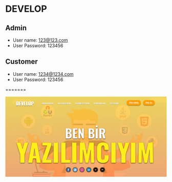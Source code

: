 # DEVELOP

## Admin 
- User name: 123@123.com 
- User Password: 123456

## Customer 
- User name: 1234@1234.com 
- User Password: 123456

=======

![](screenshot.png)
